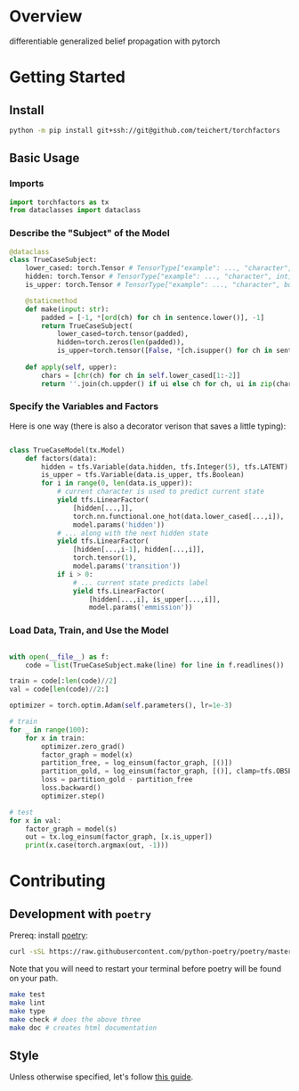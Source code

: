 # Overview
differentiable generalized belief propagation with pytorch

# Getting Started

## Install
<!--pytest-codeblocks:skip-->
```bash
python -m pip install git+ssh://git@github.com/teichert/torchfactors
```

## Basic Usage

### Imports

```python
import torchfactors as tx
from dataclasses import dataclass
```

### Describe the "Subject" of the Model
<!--pytest-codeblocks:cont-->
```python
@dataclass
class TrueCaseSubject:
    lower_cased: torch.Tensor # TensorType["example": ..., "character", int]
    hidden: torch.Tensor # TensorType["example": ..., "character", int]
    is_upper: torch.Tensor # TensorType["example": ..., "character", bool]

    @staticmethod
    def make(input: str):
        padded = [-1, *[ord(ch) for ch in sentence.lower()], -1]
        return TrueCaseSubject(
            lower_cased=torch.tensor(padded),
            hidden=torch.zeros(len(padded)),
            is_upper=torch.tensor([False, *[ch.isupper() for ch in sentence], False]))
    
    def apply(self, upper):
        chars = [chr(ch) for ch in self.lower_cased[1:-2]]
        return ''.join(ch.uppder() if ui else ch for ch, ui in zip(chars, upper))
```

### Specify the Variables and Factors
Here is one way (there is also a decorator verison that saves a little typing):
<!--pytest-codeblocks:cont-->
```python

class TrueCaseModel(tx.Model)
    def factors(data):
        hidden = tfs.Variable(data.hidden, tfs.Integer(5), tfs.LATENT)
        is_upper = tfs.Variable(data.is_upper, tfs.Boolean)
        for i in range(0, len(data.is_upper)):
            # current character is used to predict current state
            yield tfs.LinearFactor(
                [hidden[...,]],
                torch.nn.functional.one_hot(data.lower_cased[...,i]),
                model.params('hidden'))
            # ... along with the next hidden state
            yield tfs.LinearFactor(
                [hidden[...,i-1], hidden[...,i]],
                torch.tensor(1),
                model.params('transition'))
            if i > 0:
                # ... current state predicts label
                yield tfs.LinearFactor(
                    [hidden[...,i], is_upper[...,i]],
                    model.params('emmission'))
```

### Load Data, Train, and Use the Model
<!--pytest-codeblocks:cont-->
```python

with open(__file__) as f:
    code = list(TrueCaseSubject.make(line) for line in f.readlines())

train = code[:len(code)//2]
val = code[len(code)//2:]

optimizer = torch.optim.Adam(self.parameters(), lr=1e-3)

# train
for _ in range(100):
    for x in train:
        optimizer.zero_grad()
        factor_graph = model(x)
        partition_free, = log_einsum(factor_graph, [()])
        partition_gold, = log_einsum(factor_graph, [()], clamp=tfs.OBSERVED)
        loss = partition_gold - partition_free
        loss.backward()
        optimizer.step()

# test
for x in val:
    factor_graph = model(s)
    out = tx.log_einsum(factor_graph, [x.is_upper])
    print(x.case(torch.argmax(out, -1)))

```

# Contributing
## Development with `poetry`
Prereq: install [poetry](https://python-poetry.org/docs/#installation):

<!--pytest-codeblocks:skip-->
```bash
curl -sSL https://raw.githubusercontent.com/python-poetry/poetry/master/get-poetry.py | python -
```

Note that you will need to restart your terminal before poetry will be found on your path.

<!--pytest-codeblocks:skip-->
```bash
make test
make lint
make type
make check # does the above three
make doc # creates html documentation
```

## Style
Unless otherwise specified, let's follow [this guide](https://luminousmen.com/post/the-ultimate-python-style-guidelines).


